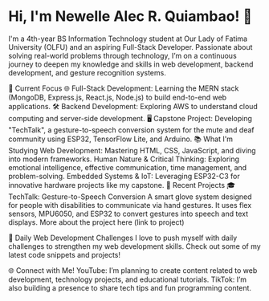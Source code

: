 # Hi, I'm Newelle Alec R. Quiambao! 👋
I'm a 4th-year BS Information Technology student at Our Lady of Fatima University (OLFU) and an aspiring Full-Stack Developer. Passionate about solving real-world problems through technology, I’m on a continuous journey to deepen my knowledge and skills in web development, backend development, and gesture recognition systems.

🚀 Current Focus
🌐 Full-Stack Development: Learning the MERN stack (MongoDB, Express.js, React.js, Node.js) to build end-to-end web applications.
🛠 Backend Development: Exploring AWS to understand cloud computing and server-side development.
🖥 Capstone Project: Developing "TechTalk", a gesture-to-speech conversion system for the mute and deaf community using ESP32, TensorFlow Lite, and Arduino.
📚 What I'm Studying
Web Development: Mastering HTML, CSS, JavaScript, and diving into modern frameworks.
Human Nature & Critical Thinking: Exploring emotional intelligence, effective communication, time management, and problem-solving.
Embedded Systems & IoT: Leveraging ESP32-C3 for innovative hardware projects like my capstone.
📝 Recent Projects
🎓 TechTalk: Gesture-to-Speech Conversion
A smart glove system designed for people with disabilities to communicate via hand gestures. It uses flex sensors, MPU6050, and ESP32 to convert gestures into speech and text displays. More about the project here (link to project)

🌟 Daily Web Development Challenges
I love to push myself with daily challenges to strengthen my web development skills. Check out some of my latest code snippets and projects!

🌐 Connect with Me!
YouTube: I’m planning to create content related to web development, technology projects, and educational tutorials.
TikTok: I’m also building a presence to share tech tips and fun programming content.
